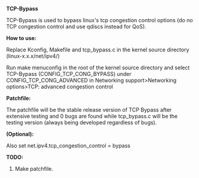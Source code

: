 **TCP-Bypass**

TCP-Bypass is used to bypass linux's tcp congestion control options (do no TCP congestion control and use qdiscs instead for QoS).

**How to use:**

Replace Kconfig, Makefile and tcp_bypass.c in the kernel source directory (linux-x.x.x/net/ipv4/)

Run make menuconfig in the root of the kernel source directory and select TCP-Bypass (CONFIG_TCP_CONG_BYPASS) under CONFIG_TCP_CONG_ADVANCED in Networking support>Networking options>TCP: advanced congestion control

**Patchfile:**

The patchfile will be the stable release version of TCP Bypass after extensive testing and 0 bugs are found while tcp_bypass.c will be the testing version (always being developed regardless of bugs).

**(Optional):** 

Also set net.ipv4.tcp_congestion_control = bypass

**TODO:**

1. Make patchfile.
